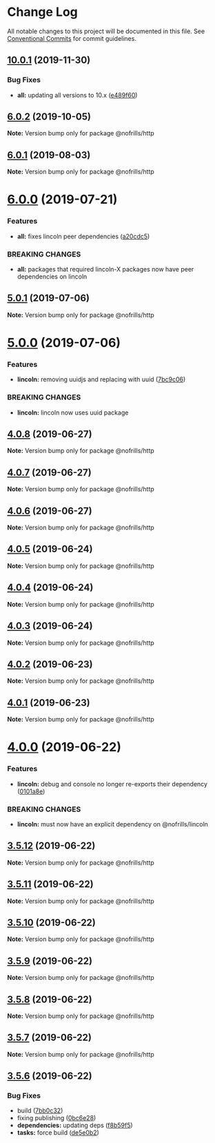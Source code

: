 # Change Log

All notable changes to this project will be documented in this file.
See [Conventional Commits](https://conventionalcommits.org) for commit guidelines.

## [10.0.1](https://github.com/nativecode-dev/nofrills/compare/@nofrills/http@6.1.0-next.2...@nofrills/http@10.0.1) (2019-11-30)


### Bug Fixes

* **all:** updating all versions to 10.x ([e489f60](https://github.com/nativecode-dev/nofrills/commit/e489f60))





## [6.0.2](https://github.com/nativecode-dev/nofrills/compare/@nofrills/http@6.0.2-next.0...@nofrills/http@6.0.2) (2019-10-05)

**Note:** Version bump only for package @nofrills/http





## [6.0.1](https://github.com/nativecode-dev/nofrills/compare/@nofrills/http@6.0.1-next.2...@nofrills/http@6.0.1) (2019-08-03)

**Note:** Version bump only for package @nofrills/http





# [6.0.0](https://github.com/nativecode-dev/nofrills/compare/@nofrills/http@5.0.1...@nofrills/http@6.0.0) (2019-07-21)


### Features

* **all:** fixes lincoln peer dependencies ([a20cdc5](https://github.com/nativecode-dev/nofrills/commit/a20cdc5))


### BREAKING CHANGES

* **all:** packages that required lincoln-X packages now have peer dependencies on lincoln





## [5.0.1](https://github.com/nativecode-dev/nofrills/compare/@nofrills/http@4.0.7...@nofrills/http@5.0.1) (2019-07-06)

**Note:** Version bump only for package @nofrills/http





# [5.0.0](https://github.com/nativecode-dev/nofrills/compare/@nofrills/http@4.0.8...@nofrills/http@5.0.0) (2019-07-06)


### Features

* **lincoln:** removing uuidjs and replacing with uuid ([7bc9c06](https://github.com/nativecode-dev/nofrills/commit/7bc9c06))


### BREAKING CHANGES

* **lincoln:** lincoln now uses uuid package





## [4.0.8](https://github.com/nativecode-dev/nofrills/compare/@nofrills/http@4.0.7...@nofrills/http@4.0.8) (2019-06-27)

**Note:** Version bump only for package @nofrills/http





## [4.0.7](https://github.com/nativecode-dev/nofrills/compare/@nofrills/http@4.0.4...@nofrills/http@4.0.7) (2019-06-27)

**Note:** Version bump only for package @nofrills/http





## [4.0.6](https://github.com/nativecode-dev/nofrills/compare/@nofrills/http@4.0.5...@nofrills/http@4.0.6) (2019-06-27)

**Note:** Version bump only for package @nofrills/http





## [4.0.5](https://github.com/nativecode-dev/nofrills/compare/@nofrills/http@4.0.4...@nofrills/http@4.0.5) (2019-06-24)

**Note:** Version bump only for package @nofrills/http





## [4.0.4](https://github.com/nativecode-dev/nofrills/compare/@nofrills/http@4.0.1...@nofrills/http@4.0.4) (2019-06-24)

**Note:** Version bump only for package @nofrills/http





## [4.0.3](https://github.com/nativecode-dev/nofrills/compare/@nofrills/http@4.0.2...@nofrills/http@4.0.3) (2019-06-24)

**Note:** Version bump only for package @nofrills/http





## [4.0.2](https://github.com/nativecode-dev/nofrills/compare/@nofrills/http@4.0.1...@nofrills/http@4.0.2) (2019-06-23)

**Note:** Version bump only for package @nofrills/http





## [4.0.1](https://github.com/nativecode-dev/nofrills/compare/@nofrills/http@3.5.10...@nofrills/http@4.0.1) (2019-06-23)

**Note:** Version bump only for package @nofrills/http





# [4.0.0](https://github.com/nativecode-dev/nofrills/compare/@nofrills/http@3.5.12...@nofrills/http@4.0.0) (2019-06-22)


### Features

* **lincoln:** debug and console no longer re-exports their dependency ([0101a8e](https://github.com/nativecode-dev/nofrills/commit/0101a8e))


### BREAKING CHANGES

* **lincoln:** must now have an explicit dependency on @nofrills/lincoln





## [3.5.12](https://github.com/nativecode-dev/nofrills/compare/@nofrills/http@3.5.11...@nofrills/http@3.5.12) (2019-06-22)

**Note:** Version bump only for package @nofrills/http





## [3.5.11](https://github.com/nativecode-dev/nofrills/compare/@nofrills/http@3.5.10...@nofrills/http@3.5.11) (2019-06-22)

**Note:** Version bump only for package @nofrills/http





## [3.5.10](https://github.com/nativecode-dev/nofrills/compare/@nofrills/http@3.5.7...@nofrills/http@3.5.10) (2019-06-22)

**Note:** Version bump only for package @nofrills/http





## [3.5.9](https://github.com/nativecode-dev/nofrills/compare/@nofrills/http@3.5.8...@nofrills/http@3.5.9) (2019-06-22)

**Note:** Version bump only for package @nofrills/http





## [3.5.8](https://github.com/nativecode-dev/nofrills/compare/@nofrills/http@3.5.7...@nofrills/http@3.5.8) (2019-06-22)

**Note:** Version bump only for package @nofrills/http





## [3.5.7](https://github.com/nativecode-dev/nofrills/compare/@nofrills/http@3.5.6...@nofrills/http@3.5.7) (2019-06-22)

**Note:** Version bump only for package @nofrills/http





## [3.5.6](https://github.com/nativecode-dev/nofrills/compare/@nofrills/http@3.5.5...@nofrills/http@3.5.6) (2019-06-22)


### Bug Fixes

* build ([7bb0c32](https://github.com/nativecode-dev/nofrills/commit/7bb0c32))
* fixing publishing ([0bc6e28](https://github.com/nativecode-dev/nofrills/commit/0bc6e28))
* **dependencies:** updating deps ([f8b59f5](https://github.com/nativecode-dev/nofrills/commit/f8b59f5))
* **tasks:** force build ([de5e0b2](https://github.com/nativecode-dev/nofrills/commit/de5e0b2))
